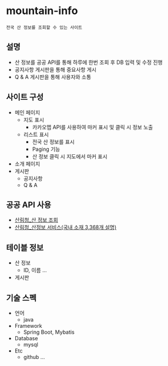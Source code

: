 # mountain-info
    전국 산 정보를 조회할 수 있는 사이트

## 설명
  * 산 정보를 공공 API를 통해 하루에 한번 조회 후 DB 입력 및 수정 진행
  * 공지사항 게시판을 통해 중요사항 게시
  * Q & A 게시판을 통해 사용자와 소통

## 사이트 구성
  * 메인 페이지
    + 지도 표시
      - 카카오맵 API를 사용하여 마커 표시 및 클릭 시 정보 노출
    + 리스트 표시
      - 전국 산 정보를 표시
      - Paging 기능
      - 산 정보 클릭 시 지도에서 마커 표시
  * 소개 페이지
  * 게시판
    + 공지사항
    + Q & A

## 공공 API 사용
  * [산림청_산 정보 조회](https://www.data.go.kr/data/15058682/openapi.do)
  * [산림청_산정보 서비스(국내 소재 3,368개 설명)](https://www.data.go.kr/data/15058662/openapi.do)

## 테이블 정보
  * 산 정보
    + ID, 이름 ...
  * 게시판

## 기술 스펙
  + 언어
    - java
  + Framework
    - Spring Boot, Mybatis
  + Database
    - mysql
  + Etc
    - github ...